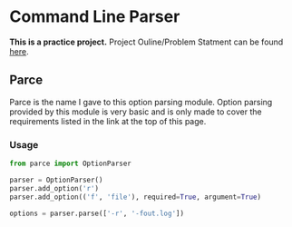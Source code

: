# Command Line Parser
**This is a practice project.** Project Ouline/Problem Statment can be found [here](http://pythonpracticeprojects.com/command-line-parser.html).

## Parce
Parce is the name I gave to this option parsing module. Option parsing provided by this module is very basic and is only made to cover the requirements listed in the link at the top of this page.

### Usage
```python
from parce import OptionParser

parser = OptionParser()
parser.add_option('r')
parser.add_option(('f', 'file'), required=True, argument=True)

options = parser.parse(['-r', '-fout.log'])
```
